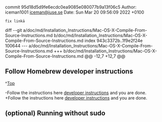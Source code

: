 commit 95d18d5d9fe6ecdc0ea9085e080077b9a13f06c5
Author: iceman1001 <iceman@iuse.se>
Date:   Sun Mar 20 09:56:09 2022 +0100

    fix linkä

diff --git a/doc/md/Installation_Instructions/Mac-OS-X-Compile-From-Source-Instructions.md b/doc/md/Installation_Instructions/Mac-OS-X-Compile-From-Source-Instructions.md
index 943c3372b..1f9e2f24e 100644
--- a/doc/md/Installation_Instructions/Mac-OS-X-Compile-From-Source-Instructions.md
+++ b/doc/md/Installation_Instructions/Mac-OS-X-Compile-From-Source-Instructions.md
@@ -12,7 +12,7 @@
 ## Follow Homebrew developer instructions
 ^[Top](#top)
 
-Follow the instructions here [developer instructions](doc/md/Installation_Instructions/Mac-OS-X-Homebrew-Installation-Instructions.md#homebrew-mac-os-x-developer-installation) and you are done. 
+Follow the instructions here [developer instructions](doc/md/Installation_Instructions/Mac-OS-X-Homebrew-Installation-Instructions.md) and you are done. 
 
 
 ## (optional) Running without sudo

